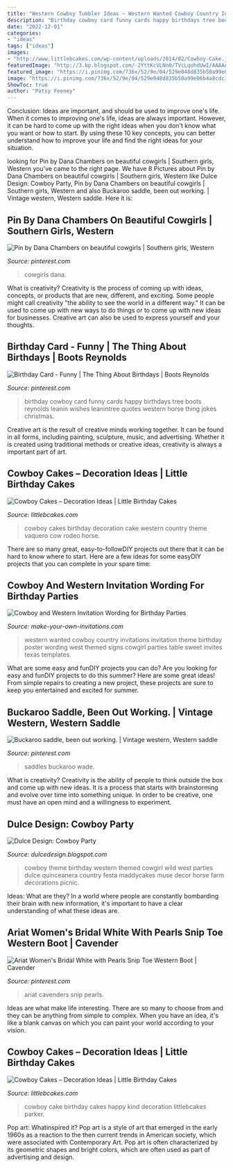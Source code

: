 ```yaml
---
title: "Western Cowboy Tumbler Ideas ~ Western Wanted Cowboy Country Invitations Invitation Theme Birthday Poster Wording West Themed Signs Cowgirl Parties Table Sweet Invites Texas Templates"
description: "Birthday cowboy card funny cards happy birthdays tree boots reynolds leanin wishes leanintree quotes western horse thing jokes christmas"
date: "2022-12-01"
categories:
- "ideas"
tags: ["ideas"]
images:
- "http://www.littlebcakes.com/wp-content/uploads/2014/02/Cowboy-Cake.jpg"
featuredImage: "http://3.bp.blogspot.com/-2YttKcVLNn0/TVcLqohdUwI/AAAAAAAAAec/uqtD8H8U96w/s1600/IMG_1714.JPG"
featured_image: "https://i.pinimg.com/736x/52/9e/04/529e048d835b50a99e06b4a8cdc32fb4.jpg"
image: "https://i.pinimg.com/736x/52/9e/04/529e048d835b50a99e06b4a8cdc32fb4.jpg"
ShowToc: true
author: "Patsy Feeney"
---
```



Conclusion: Ideas are important, and should be used to improve one's life.
When it comes to improving one's life, ideas are always important. However, it can be hard to come up with the right ideas when you don't know what you want or how to start. By using these 10 key concepts, you can better understand how to improve your life and find the right ideas for your situation.

	

		
looking for Pin by Dana Chambers on beautiful cowgirls | Southern girls, Western you've came to the right page. We have 8 Pictures about Pin by Dana Chambers on beautiful cowgirls | Southern girls, Western like Dulce Design: Cowboy Party, Pin by Dana Chambers on beautiful cowgirls | Southern girls, Western and also Buckaroo saddle, been out working. | Vintage western, Western saddle. Here it is:
		
    
## Pin By Dana Chambers On Beautiful Cowgirls | Southern Girls, Western

<img loading=lazy src="https://i.pinimg.com/736x/52/9e/04/529e048d835b50a99e06b4a8cdc32fb4.jpg" onerror="this.onerror=null;this.src='https://tse3.mm.bing.net/th?id=OIP.nHph1waK9fyv671SmqvR9QHaHW&amp;pid=15.1';" alt="Pin by Dana Chambers on beautiful cowgirls | Southern girls, Western">

_Source: pinterest.com_

>cowgirls dana. 

	

What is creativity?
Creativity is the process of coming up with ideas, concepts, or products that are new, different, and exciting. Some people might call creativity "the ability to see the world in a different way." It can be used to come up with new ways to do things or to come up with new ideas for businesses. Creative art can also be used to express yourself and your thoughts.

    
## Birthday Card - Funny | The Thing About Birthdays | Boots Reynolds

<img loading=lazy src="https://i.pinimg.com/736x/6e/7c/91/6e7c91e701624febe0d6284c0554254e--funny-birthday-cards-cowboy-art.jpg" onerror="this.onerror=null;this.src='https://tse1.mm.bing.net/th?id=OIP.MdgG6vpuY0yFxBQN2JZm-gAAAA&amp;pid=15.1';" alt="Birthday Card - Funny | The Thing About Birthdays | Boots Reynolds">

_Source: pinterest.com_

>birthday cowboy card funny cards happy birthdays tree boots reynolds leanin wishes leanintree quotes western horse thing jokes christmas. 

	

Creative art is the result of creative minds working together. It can be found in all forms, including painting, sculpture, music, and advertising. Whether it is created using traditional methods or creative ideas, creativity is always a important part of art.

    
## Cowboy Cakes – Decoration Ideas | Little Birthday Cakes

<img loading=lazy src="http://www.littlebcakes.com/wp-content/uploads/2014/02/Cowboy-Wedding-Cakes.jpg" onerror="this.onerror=null;this.src='https://tse4.mm.bing.net/th?id=OIP.OA0mNdhMvr2LFDIbD5nAIQHaMX&amp;pid=15.1';" alt="Cowboy Cakes – Decoration Ideas | Little Birthday Cakes">

_Source: littlebcakes.com_

>cowboy cakes birthday decoration cake western country theme vaquero cow rodeo horse. 

	

There are so many great, easy-to-followDIY projects out there that it can be hard to know where to start. Here are a few ideas for some easyDIY projects that you can complete in your spare time: 

    
## Cowboy And Western Invitation Wording For Birthday Parties

<img loading=lazy src="http://www.make-your-own-invitations.com/image-files/bk-cowboy-invitations.jpg" onerror="this.onerror=null;this.src='https://tse2.mm.bing.net/th?id=OIP.RJZVQpE9lP8rbOSQTyvAGAHaLH&amp;pid=15.1';" alt="Cowboy and Western Invitation Wording for Birthday Parties">

_Source: make-your-own-invitations.com_

>western wanted cowboy country invitations invitation theme birthday poster wording west themed signs cowgirl parties table sweet invites texas templates. 

	

What are some easy and funDIY projects you can do?
Are you looking for easy and funDIY projects to do this summer? Here are some great ideas! From simple repairs to creating a new project, these projects are sure to keep you entertained and excited for summer.

    
## Buckaroo Saddle, Been Out Working. | Vintage Western, Western Saddle

<img loading=lazy src="https://i.pinimg.com/736x/ce/26/3a/ce263adb0f5b6bb8e65ed1a43c6c6ac3--leather-saddles.jpg" onerror="this.onerror=null;this.src='https://tse2.mm.bing.net/th?id=OIP.haML38SqKww40mlL6v2Q3wHaJ5&amp;pid=15.1';" alt="Buckaroo saddle, been out working. | Vintage western, Western saddle">

_Source: pinterest.com_

>saddles buckaroo wade. 

	

What is creativity?
Creativity is the ability of people to think outside the box and come up with new ideas. It is a process that starts with brainstorming and evolve over time into something unique. In order to be creative, one must have an open mind and a willingness to experiment.

    
## Dulce Design: Cowboy Party

<img loading=lazy src="http://3.bp.blogspot.com/-2YttKcVLNn0/TVcLqohdUwI/AAAAAAAAAec/uqtD8H8U96w/s1600/IMG_1714.JPG" onerror="this.onerror=null;this.src='https://tse4.mm.bing.net/th?id=OIP.4kNkQnVcRf2bvmwmhzhEQwHaLG&amp;pid=15.1';" alt="Dulce Design: Cowboy Party">

_Source: dulcedesign.blogspot.com_

>cowboy theme birthday western themed cowgirl wild west parties dulce quinceanera country festa maddycakes muse decor horse farm decorations picnic. 

	

Ideas: What are they?
In a world where people are constantly bombarding their brain with new information, it's important to have a clear understanding of what these ideas are.

    
## Ariat Women&#039;s Bridal White With Pearls Snip Toe Western Boot | Cavender

<img loading=lazy src="https://i.pinimg.com/736x/d7/ea/47/d7ea47046ac22c92ff5ef3a14c2cc4d9.jpg" onerror="this.onerror=null;this.src='https://tse3.mm.bing.net/th?id=OIP.r8HXzFgaM9FQ1rD_dkJOjQAAAA&amp;pid=15.1';" alt="Ariat Women&#039;s Bridal White with Pearls Snip Toe Western Boot | Cavender">

_Source: pinterest.com_

>ariat cavenders snip pearls. 

	

Ideas are what make life interesting. There are so many to choose from and they can be anything from simple to complex. When you have an idea, it's like a blank canvas on which you can paint your world according to your vision.

    
## Cowboy Cakes – Decoration Ideas | Little Birthday Cakes

<img loading=lazy src="http://www.littlebcakes.com/wp-content/uploads/2014/02/Cowboy-Cake.jpg" onerror="this.onerror=null;this.src='https://tse1.mm.bing.net/th?id=OIP.xTADRv11sYCvkGf27jbytAHaJ4&amp;pid=15.1';" alt="Cowboy Cakes – Decoration Ideas | Little Birthday Cakes">

_Source: littlebcakes.com_

>cowboy cake birthday cakes happy kind decoration littlebcakes parker. 

	

Pop art: Whatinspired it?
Pop art is a style of art that emerged in the early 1960s as a reaction to the then current trends in American society, which were associated with Contemporary Art. Pop art is often characterized by its geometric shapes and bright colors, which are often used as part of advertising and design.

